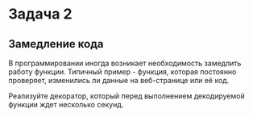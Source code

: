 # Задача 2
## Замедление кода
В программировании иногда возникает необходимость замедлить работу функции. Типичный пример - функция, которая постоянно проверяет, изменились ли данные на веб-странице или её код.

Реализуйте декоратор, который перед выполнением декодируемой функции ждет несколько секунд.
